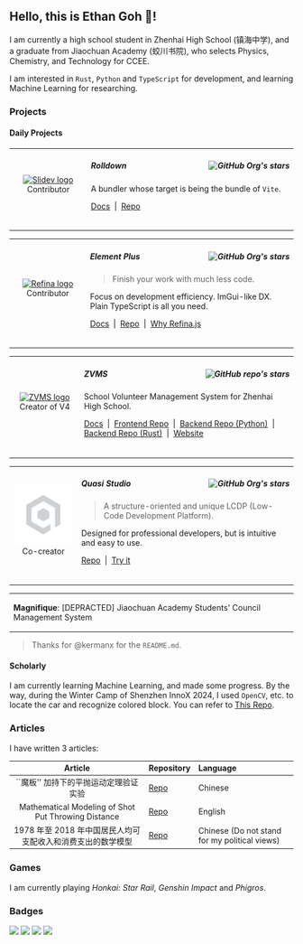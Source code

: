 ## Hello, this is Ethan Goh 👋!

I am currently a high school student in Zhenhai High School (镇海中学), and a graduate from Jiaochuan Academy (蛟川书院), who selects Physics, Chemistry, and Technology for CCEE.

I am interested in `Rust`, `Python` and `TypeScript` for development, and learning Machine Learning for researching.

### Projects

#### Daily Projects

<table><tbody><tr>
<td align="middle" width="170px">

<a href="https://github.com/rolldown/rolldown"><img alt="Slidev logo" src="https://rolldown.rs/rolldown-round.svg" width="140"></a><br/>
Contributor

<br/>

</td>
<td align="left" width="630px">

##### Rolldown <img align="right" src="https://img.shields.io/github/stars/rolldown?style=flat-square&color=gold" alt="GitHub Org's stars" title="GitHub org's stars">

A bundler whose target is being the bundle of `Vite`.

[Docs](https://rolldown.rs/) &nbsp;|&nbsp; [Repo](https://github.com/rolldown/rolldown)

<br/>

</td>
</tr></tbody></table>


<table><tbody><tr>
<td align="middle" width="170px">

<a href="https://github.com/element-plus/element-plus"><img alt="Refina logo" src="https://element-plus.org/images/element-plus-logo.svg" width="140"></a><br/>
Contributor

<br/>

</td>
<td align="left" width="630px">

##### Element Plus <img align="right" src="https://img.shields.io/github/stars/element-plus?style=flat-square&color=gold" alt="GitHub Org's stars" title="GitHub org's stars">

> Finish your work with much less code.

Focus on development efficiency. ImGui-like DX. Plain TypeScript is all you need.

[Docs](https://refinajs.github.io/refina/) &nbsp;|&nbsp; [Repo](https://github.com/refinajs/refina) &nbsp;|&nbsp; [Why Refina.js](https://refinajs.github.io/refina/guide/why.html)

<br/>

</td>
</tr></tbody></table>

<!----------------------->

<table><tbody><tr>
<td align="middle" width="170px">

<a href="https://github.com/zvms"><img alt="ZVMS logo" src="https://v4.zvms.site/favicon.ico" width="140"></a><br/>
Creator of V4

<br/>

</td>
<td align="left" width="630px">

##### ZVMS <img align="right" src="https://img.shields.io/github/stars/zvms/zvms4-frontend?style=flat-square&color=gold" alt="GitHub repo's stars" title="GitHub repo's stars">

School Volunteer Management System for Zhenhai High School.

[Docs](https://docs.zvms.site/) &nbsp;|&nbsp; [Frontend Repo](https://github.com/zvms/zvms4-frontend) &nbsp;|&nbsp; [Backend Repo (Python)](https://github.com/zvms/zvms4-backend-python) &nbsp;|&nbsp; [Backend Repo (Rust)](https://github.com/zvms/zvms4-backend-rust) &nbsp;|&nbsp; [Website](https://v4.zvms.site/)

<br/>

</td>
</tr></tbody></table>

<!----------------------->

<table><tbody><tr>
<td align="middle" width="170px">

<a href="https://github.com/Quasi-Studio/quasi"><img alt="Quasi Studio logo" src="https://raw.githubusercontent.com/Quasi-Studio/quasi/main/packages/northstar/favicon.ico" width="140"></a><br/>
Co-creator

<br/>

</td>
<td align="left" width="630px">

##### Quasi Studio <img align="right" src="https://img.shields.io/github/stars/Quasi-Studio?style=flat-square&color=gold" alt="GitHub Org's stars" title="GitHub org's stars">

> A structure-oriented and unique LCDP (Low-Code Development Platform).

Designed for professional developers, but is intuitive and easy to use.

[Repo](https://github.com/Quasi-Studio/quasi) &nbsp;|&nbsp; [Try it](https://quasi-studio.vercel.app/)

<br/>

</td>
</tr></tbody></table>

<table><tbody><tr><td width="800px">

**Magnifique**: [DEPRACTED] Jiaochuan Academy Students' Council Management System

</td></tr></tbody></table>

> Thanks for @kermanx for the `README.md`.

#### Scholarly

I am currently learning Machine Learning, and made some progress. By the way, during the Winter Camp of Shenzhen InnoX 2024, I used `OpenCV`, etc. to locate the car and recognize colored block. You can refer to [This Repo](https://github.com/A3-SZInnoX-2024/localization).

### Articles

I have written 3 articles:

| Article | Repository | Language |
| :---: | --- | :-- |
| ``魔板'' 加持下的平抛运动定理验证实验 | [Repo](https://github.com/7086cmd/expr-2024-report/) | Chinese |
| Mathematical Modeling of Shot Put Throwing Distance | [Repo](https://github.com/7086cmd/shot-put-essay/) | English |
| 1978 年至 2018 年中国居民人均可支配收入和消费支出的数学模型 | [Repo](https://github.com/7086cmd/essay-2023/) | Chinese (Do not stand for my political views) |

### Games

I am currently playing *Honkai: Star Rail*, *Genshin Impact* and *Phigros*.

### Badges

<a href="mailto:7086cmd@gmail.com"><img src="https://img.shields.io/badge/-7086cmd@gmail.com-168de2?style=flat-square&logo=mail.ru&logoColor=white"/></a>
<a href="https://discord.com/users/1132827838987386919"><img src="https://img.shields.io/badge/-7086cmd-5662f6?style=flat-square&logo=discord&logoColor=white"/></a>
<a href="https://x.com/@7086cmd"><img src="https://img.shields.io/badge/-7086cmd_-333333?style=flat-square&logo=x&logoColor=white"/></a>
<a href="https://space.bilibili.com/411617788"><img src="https://img.shields.io/badge/-@_7086cmd-00a1d6?style=flat-square&logo=bilibili&logoColor=white"/></a>
